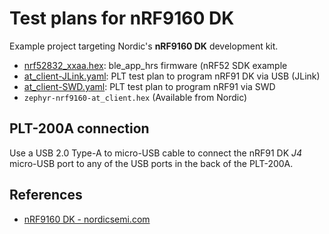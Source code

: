 # Test plans for nRF9160 DK

Example project targeting Nordic's **nRF9160 DK** development kit.

- [nrf52832\_xxaa.hex](nrf52832_xxaa.hex): ble\_app\_hrs firmware (nRF52 SDK example
- [at\_client-JLink.yaml](at_client-JLink.yaml): PLT test plan to program nRF91 DK via USB (JLink)
- [at\_client-SWD.yaml](at_client-SWD.yaml): PLT test plan to program nRF91 via SWD
- `zephyr-nrf9160-at_client.hex` (Available from Nordic)

## PLT-200A connection

Use a USB 2.0 Type-A to micro-USB cable to connect the nRF91 DK *J4* micro-USB port to any of the
USB ports in the back of the PLT-200A.

## References

- [nRF9160 DK - nordicsemi.com](https://www.nordicsemi.com/Software-and-Tools/Development-Kits/nRF9160-DK)
